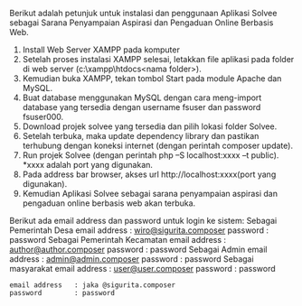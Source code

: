 Berikut adalah petunjuk untuk instalasi dan penggunaan Aplikasi Solvee sebagai Sarana Penyampaian Aspirasi dan Pengaduan Online Berbasis Web.
1.	Install Web Server XAMPP pada komputer
2.	Setelah proses instalasi XAMPP selesai, letakkan file aplikasi pada folder di web server (c:\xampp\htdocs\<nama folder>).
3.	Kemudian buka XAMPP, tekan tombol Start pada module Apache dan MySQL.
4.	Buat database menggunakan MySQL dengan cara meng-import database yang tersedia dengan username fsuser dan password fsuser000.
5.	Download projek solvee yang tersedia dan pilih lokasi folder Solvee.
6.	Setelah terbuka, maka update dependency library dan pastikan terhubung dengan koneksi internet (dengan perintah composer update).
7.	Run projek Solvee (dengan perintah php –S localhost:xxxx –t public). *xxxx adalah port yang digunakan.
8.	Pada address bar browser, akses url http://localhost:xxxx(port yang digunakan).
9.	Kemudian Aplikasi Solvee sebagai sarana penyampaian aspirasi dan pengaduan online berbasis web akan terbuka.

Berikut ada email address dan password untuk login ke sistem:
Sebagai Pemerintah Desa
	email address 	: wiro@sigurita.composer
	password		: password
Sebagai Pemerintah Kecamatan
	email address	: author@author.composer
	password		: password
Sebagai Admin
	email address	: admin@admin.composer
	password		: password
Sebagai masyarakat
	email address	: user@user.composer
	password		: password
	
	email address	: jaka @sigurita.composer
	password		: password

